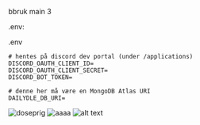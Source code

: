 bbruk main 3

.env:

.env
```.env
# hentes på discord dev portal (under /applications)
DISCORD_OAUTH_CLIENT_ID=
DISCORD_OAUTH_CLIENT_SECRET=
DISCORD_BOT_TOKEN=

# denne her må være en MongoDB Atlas URI
DAILYDLE_DB_URI= 
``` 

![doseprig](https://preview.redd.it/5b5vnwrqw7ic1.jpeg?auto=webp&s=967571fcd4820526b1aab7a791b8645f43b6eee0)
![aaaa](https://preview.redd.it/4h20trvx6rjc1.jpeg?auto=webp&s=5efa36a08d5aed6e50948c13ca4e68a15097aa60)
![alt text](https://encrypted-tbn0.gstatic.com/images?q=tbn:ANd9GcQpqco1WRNZ8asCn0qcNHARzEAjGltEeC0_LuRR0qaQQw&s)
